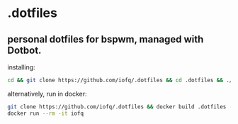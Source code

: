  .dotfiles
======
personal dotfiles for bspwm, managed with Dotbot.
---

installing:

```bash
cd && git clone https://github.com/iofq/.dotfiles && cd .dotfiles && ./install
```

alternatively, run in docker:
```bash
git clone https://github.com/iofq/.dotfiles && docker build .dotfiles -t iofq
docker run --rm -it iofq
```

